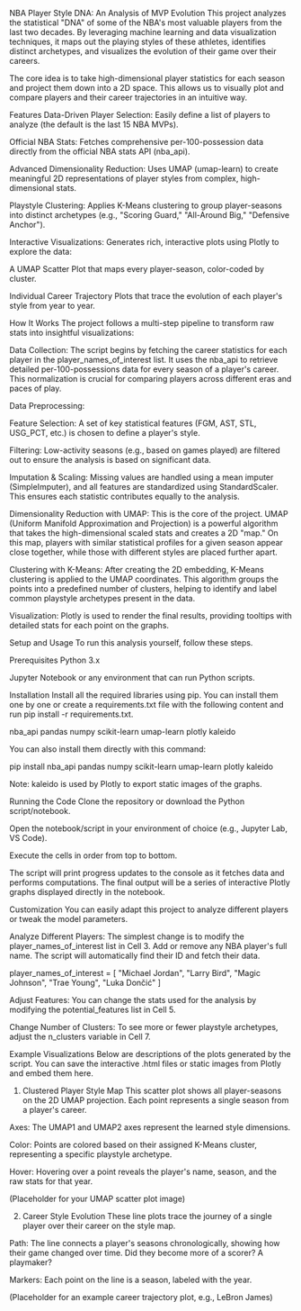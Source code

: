 NBA Player Style DNA: An Analysis of MVP Evolution
This project analyzes the statistical "DNA" of some of the NBA's most valuable players from the last two decades. By leveraging machine learning and data visualization techniques, it maps out the playing styles of these athletes, identifies distinct archetypes, and visualizes the evolution of their game over their careers.

The core idea is to take high-dimensional player statistics for each season and project them down into a 2D space. This allows us to visually plot and compare players and their career trajectories in an intuitive way.

Features
Data-Driven Player Selection: Easily define a list of players to analyze (the default is the last 15 NBA MVPs).

Official NBA Stats: Fetches comprehensive per-100-possession data directly from the official NBA stats API (nba_api).

Advanced Dimensionality Reduction: Uses UMAP (umap-learn) to create meaningful 2D representations of player styles from complex, high-dimensional stats.

Playstyle Clustering: Applies K-Means clustering to group player-seasons into distinct archetypes (e.g., "Scoring Guard," "All-Around Big," "Defensive Anchor").

Interactive Visualizations: Generates rich, interactive plots using Plotly to explore the data:

A UMAP Scatter Plot that maps every player-season, color-coded by cluster.

Individual Career Trajectory Plots that trace the evolution of each player's style from year to year.

How It Works
The project follows a multi-step pipeline to transform raw stats into insightful visualizations:

Data Collection: The script begins by fetching the career statistics for each player in the player_names_of_interest list. It uses the nba_api to retrieve detailed per-100-possessions data for every season of a player's career. This normalization is crucial for comparing players across different eras and paces of play.

Data Preprocessing:

Feature Selection: A set of key statistical features (FGM, AST, STL, USG_PCT, etc.) is chosen to define a player's style.

Filtering: Low-activity seasons (e.g., based on games played) are filtered out to ensure the analysis is based on significant data.

Imputation & Scaling: Missing values are handled using a mean imputer (SimpleImputer), and all features are standardized using StandardScaler. This ensures each statistic contributes equally to the analysis.

Dimensionality Reduction with UMAP: This is the core of the project. UMAP (Uniform Manifold Approximation and Projection) is a powerful algorithm that takes the high-dimensional scaled stats and creates a 2D "map." On this map, players with similar statistical profiles for a given season appear close together, while those with different styles are placed further apart.

Clustering with K-Means: After creating the 2D embedding, K-Means clustering is applied to the UMAP coordinates. This algorithm groups the points into a predefined number of clusters, helping to identify and label common playstyle archetypes present in the data.

Visualization: Plotly is used to render the final results, providing tooltips with detailed stats for each point on the graphs.

Setup and Usage
To run this analysis yourself, follow these steps.

Prerequisites
Python 3.x

Jupyter Notebook or any environment that can run Python scripts.

Installation
Install all the required libraries using pip. You can install them one by one or create a requirements.txt file with the following content and run pip install -r requirements.txt.

nba_api
pandas
numpy
scikit-learn
umap-learn
plotly
kaleido

You can also install them directly with this command:

pip install nba_api pandas numpy scikit-learn umap-learn plotly kaleido

Note: kaleido is used by Plotly to export static images of the graphs.

Running the Code
Clone the repository or download the Python script/notebook.

Open the notebook/script in your environment of choice (e.g., Jupyter Lab, VS Code).

Execute the cells in order from top to bottom.

The script will print progress updates to the console as it fetches data and performs computations. The final output will be a series of interactive Plotly graphs displayed directly in the notebook.

Customization
You can easily adapt this project to analyze different players or tweak the model parameters.

Analyze Different Players: The simplest change is to modify the player_names_of_interest list in Cell 3. Add or remove any NBA player's full name. The script will automatically find their ID and fetch their data.

player_names_of_interest = [
    "Michael Jordan",
    "Larry Bird",
    "Magic Johnson",
    "Trae Young",
    "Luka Dončić"
]

Adjust Features: You can change the stats used for the analysis by modifying the potential_features list in Cell 5.

Change Number of Clusters: To see more or fewer playstyle archetypes, adjust the n_clusters variable in Cell 7.

Example Visualizations
Below are descriptions of the plots generated by the script. You can save the interactive .html files or static images from Plotly and embed them here.

1. Clustered Player Style Map
This scatter plot shows all player-seasons on the 2D UMAP projection. Each point represents a single season from a player's career.

Axes: The UMAP1 and UMAP2 axes represent the learned style dimensions.

Color: Points are colored based on their assigned K-Means cluster, representing a specific playstyle archetype.

Hover: Hovering over a point reveals the player's name, season, and the raw stats for that year.

(Placeholder for your UMAP scatter plot image)

2. Career Style Evolution
These line plots trace the journey of a single player over their career on the style map.

Path: The line connects a player's seasons chronologically, showing how their game changed over time. Did they become more of a scorer? A playmaker?

Markers: Each point on the line is a season, labeled with the year.

(Placeholder for an example career trajectory plot, e.g., LeBron James)
